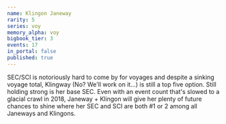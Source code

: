 ```yaml
---
name: Klingon Janeway
rarity: 5
series: voy
memory_alpha: voy
bigbook_tier: 3
events: 17
in_portal: false
published: true
---
```


SEC/SCI is notoriously hard to come by for voyages and despite a sinking voyage total, Klingway (No? We'll work on it…) is still a top five option. Still holding strong is her base SEC. Even with an event count that's slowed to a glacial crawl in 2018, Janeway + Klingon will give her plenty of future chances to shine where her SEC and SCI are both #1 or 2 among all Janeways and Klingons.
